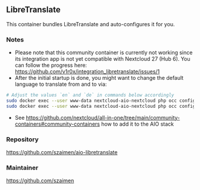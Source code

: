 ## LibreTranslate
This container bundles LibreTranslate and auto-configures it for you.

### Notes

- Please note that this community container is currently not working since its integration app is not yet compatible with Nextcloud 27 (Hub 6). You can follow the progress here: https://github.com/v1r0x/integration_libretranslate/issues/1
- After the initial startup is done, you might want to change the default language to translate from and to via:
```bash
# Adjust the values `en` and `de` in commands below accordingly
sudo docker exec --user www-data nextcloud-aio-nextcloud php occ config:app:set integration_libretranslate from_lang --value="en"
sudo docker exec --user www-data nextcloud-aio-nextcloud php occ config:app:set integration_libretranslate to_lang --value="de"
```
- See https://github.com/nextcloud/all-in-one/tree/main/community-containers#community-containers how to add it to the AIO stack

### Repository
https://github.com/szaimen/aio-libretranslate

### Maintainer
https://github.com/szaimen
